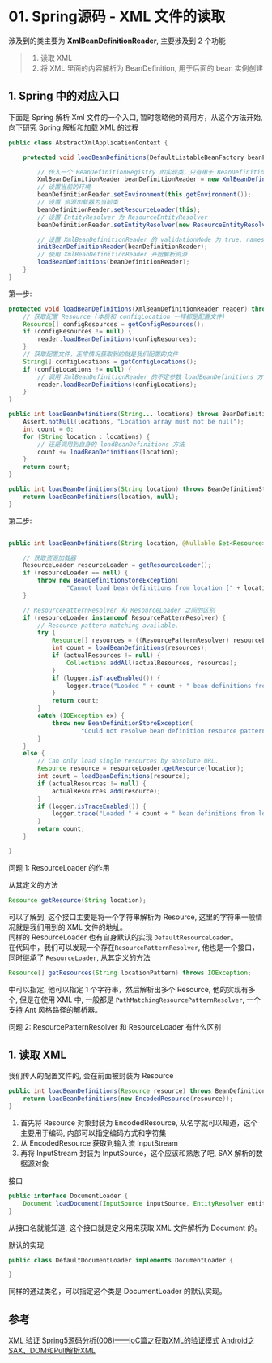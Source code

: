 # 01. Spring源码 - XML 文件的读取


涉及到的类主要为 **XmlBeanDefinitionReader**, 主要涉及到 2 个功能
>1. 读取 XML
>2. 将 XML 里面的内容解析为 BeanDefinition, 用于后面的 bean 实例创建




## 1. Spring 中的对应入口
下面是 Spring 解析 Xml 文件的一个入口, 暂时忽略他的调用方，从这个方法开始, 向下研究 Spring 解析和加载 XML 的过程
```java
public class AbstractXmlApplicationContext {

    protected void loadBeanDefinitions(DefaultListableBeanFactory beanFactory) throws BeansException, IOException {

        // 传入一个 BeanDefinitionRegistry 的实现类，只有用于 BeanDefinition 的操作
        XmlBeanDefinitionReader beanDefinitionReader = new XmlBeanDefinitionReader(beanFactory);
        // 设置当前的环境
        beanDefinitionReader.setEnvironment(this.getEnvironment());
        // 设置 资源加载器为当前类
        beanDefinitionReader.setResourceLoader(this);
        // 设置 EntityResolver 为 ResourceEntityResolver 
        beanDefinitionReader.setEntityResolver(new ResourceEntityResolver(this));

        // 设置 XmlBeanDefinitionReader 的 validationMode 为 true, namespaceAware 为 false
        initBeanDefinitionReader(beanDefinitionReader);
        // 使用 XmlBeanDefinitionReader 开始解析资源
        loadBeanDefinitions(beanDefinitionReader);
    }
}
```

第一步:
```java
protected void loadBeanDefinitions(XmlBeanDefinitionReader reader) throws BeansException, IOException {
    // 获取配置 Resource (本质和 configLocation 一样都是配置文件)
    Resource[] configResources = getConfigResources();
    if (configResources != null) {
        reader.loadBeanDefinitions(configResources);
    }
    // 获取配置文件，正常情况获取到的就是我们配置的文件
    String[] configLocations = getConfigLocations();
    if (configLocations != null) {
        // 调用 XmlBeanDefinitionReader 的不定参数 loadBeanDefinitions 方法
        reader.loadBeanDefinitions(configLocations);
    }
}

public int loadBeanDefinitions(String... locations) throws BeanDefinitionStoreException {
    Assert.notNull(locations, "Location array must not be null");
    int count = 0;
    for (String location : locations) {
        // 还是调用到自身的 loadBeanDefinitions 方法
        count += loadBeanDefinitions(location);
    }
    return count;
}

public int loadBeanDefinitions(String location) throws BeanDefinitionStoreException {
    return loadBeanDefinitions(location, null);
}
```

第二步:
```java

public int loadBeanDefinitions(String location, @Nullable Set<Resource> actualResources) throws BeanDefinitionStoreException {

    // 获取资源加载器
    ResourceLoader resourceLoader = getResourceLoader();
    if (resourceLoader == null) {
        throw new BeanDefinitionStoreException(
                "Cannot load bean definitions from location [" + location + "]: no ResourceLoader available");
    }

    // ResourcePatternResolver 和 ResourceLoader 之间的区别
    if (resourceLoader instanceof ResourcePatternResolver) {
        // Resource pattern matching available.
        try {
            Resource[] resources = ((ResourcePatternResolver) resourceLoader).getResources(location);
            int count = loadBeanDefinitions(resources);
            if (actualResources != null) {
                Collections.addAll(actualResources, resources);
            }
            if (logger.isTraceEnabled()) {
                logger.trace("Loaded " + count + " bean definitions from location pattern [" + location + "]");
            }
            return count;
        }
        catch (IOException ex) {
            throw new BeanDefinitionStoreException(
                    "Could not resolve bean definition resource pattern [" + location + "]", ex);
        }
    }
    else {
        // Can only load single resources by absolute URL.
        Resource resource = resourceLoader.getResource(location);
        int count = loadBeanDefinitions(resource);
        if (actualResources != null) {
            actualResources.add(resource);
        }
        if (logger.isTraceEnabled()) {
            logger.trace("Loaded " + count + " bean definitions from location [" + location + "]");
        }
        return count;
    }

}

```

问题 1: ResourceLoader 的作用  

从其定义的方法
```java
Resource getResource(String location);
```
可以了解到, 这个接口主要是将一个字符串解析为 Resource, 这里的字符串一般情况就是我们用到的 XML 文件的地址。  
同样的 ResourceLoader 也有自身默认的实现 `DefaultResourceLoader`。  
在代码中，我们可以发现一个存在`ResourcePatternResolver`, 他也是一个接口，同时继承了 `ResourceLoader`, 从其定义的方法
```java
Resource[] getResources(String locationPattern) throws IOException;
```
中可以指定, 他可以指定 1 个字符串，然后解析出多个 Resource, 他的实现有多个, 但是在使用 XML 中, 一般都是 `PathMatchingResourcePatternResolver`, 一个支持 Ant 风格路径的解析器。





问题 2: ResourcePatternResolver 和 ResourceLoader 有什么区别




## 1. 读取 XML

我们传入的配置文件的, 会在前面被封装为 Resource
```java
public int loadBeanDefinitions(Resource resource) throws BeanDefinitionStoreException {
    return loadBeanDefinitions(new EncodedResource(resource));
}
```

1. 首先将 Resource 对象封装为 EncodedResource, 从名字就可以知道，这个主要用于编码, 内部可以指定编码方式和字符集
2. 从 EncodedResource 获取到输入流 InputStream
3. 再将 InputStream 封装为 InputSource，这个应该和熟悉了吧, SAX 解析的数据源对象






接口
```java
public interface DocumentLoader {
    Document loadDocument(InputSource inputSource, EntityResolver entityResolver, ErrorHandler errorHandler, int validationMode, boolean namespaceAware) throws Exception;
}
```

从接口名就能知道, 这个接口就是定义用来获取 XML 文件解析为 Document 的。

默认的实现
```java
public class DefaultDocumentLoader implements DocumentLoader {

}
```
同样的通过类名，可以指定这个类是 DocumentLoader 的默认实现。























## 参考
[XML 验证](https://www.runoob.com/xml/xml-dtd.html)
[Spring5源码分析(008)——IoC篇之获取XML的验证模式](https://www.cnblogs.com/wpbxin/p/13207581.html#label-2-1)
[Android之SAX、DOM和Pull解析XML](https://blog.csdn.net/qq_16628781/article/details/70147230)